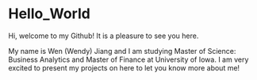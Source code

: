# Hello_World

Hi, welcome to my Github! It is a pleasure to see you here.

My name is Wen (Wendy) Jiang and I am studying Master of Science: Business Analytics and Master of Finance at University of Iowa. I am very excited to present my projects on here to let you know more about me! 
